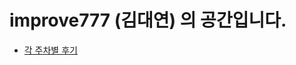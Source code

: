 # improve777 (김대연) 의 공간입니다.

* [각 주차별 후기](https://github.com/StudyFork/GoogryAndroidArchitectureStudy/tree/master/improve777/주차별_후기.md)